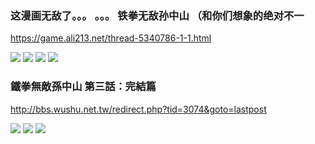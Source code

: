 ### 这漫画无敌了。。。 。。。 铁拳无敌孙中山 （和你们想象的绝对不一
https://game.ali213.net/thread-5340786-1-1.html

<img src="https://bbsimg.ubgame.com/data/attachment/forum/201312/12/20104413ofa11dmy0m3y03.jpg">

<img src="https://bbsimg.ubgame.com/data/attachment/forum/201312/12/201157omzzdd82v4cvdlmv.jpg">

<img src="https://bbsimg.ubgame.com/data/attachment/forum/201312/12/2012332x6pzdgie2g2mp6y.jpg">

<img src="https://bbsimg.ubgame.com/data/attachment/forum/201312/12/201246bngzuf1k188n63q7.jpg">

### 鐵拳無敵孫中山 第三話：完結篇
http://bbs.wushu.net.tw/redirect.php?tid=3074&goto=lastpost

<img src="http://blog.life.com.tw/upload_file/3/content/f05e73a0-5321-15dd-724d-e3a87da8efb6.jpg">

<img src="http://blog.life.com.tw/upload_file/3/content/f44ed3a7-5321-15dd-724d-5fd79a55763b.jpg">

<img src="http://blog.life.com.tw/upload_file/3/content/f62a34a0-5321-15dd-724d-a83401a3861e.jpg">
